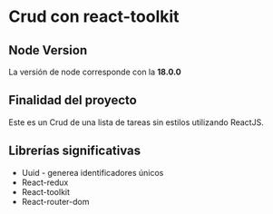 # Crud con react-toolkit
## Node Version
La versión de node corresponde con la **18.0.0**
## Finalidad del proyecto
Este es un Crud de una lista de tareas sin estilos utilizando ReactJS.
## Librerías significativas
 - Uuid - generea identificadores únicos
 - React-redux
 - React-toolkit
 - React-router-dom